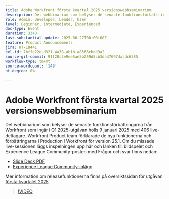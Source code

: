 ```yaml
---
title: Adobe Workfront första kvartal 2025 versionswebbseminarium
description: Det webbinarium som belyser de senaste funktionsförbättringarna från Workfront som ingår i Q1 2025-utgåvan hölls 9 januari 2025 med 406 live-deltagare. Workfront Product team förklarade de nya funktionerna och förbättringarna i Production i Workfront för version 25.1.
role: Admin, Developer, Leader, User
level: Beginner, Intermediate, Experienced
doc-type: Event
duration: 3348
last-substantial-update: 2025-06-27T00:00:00Z
feature: Product Announcements
jira: KT-18441
exl-id: 7bffe22e-d321-4a38-ab1b-a8566cbdd9a2
source-git-commit: 91f20c3e9ee5ae5b259d5cb3da476974acdc6585
workflow-type: tm+mt
source-wordcount: '149'
ht-degree: 0%

---
```


# Adobe Workfront första kvartal 2025 versionswebbseminarium

Det webbinarium som belyser de senaste funktionsförbättringarna från Workfront som ingår i Q1 2025-utgåvan hölls 9 januari 2025 med 406 live-deltagare. Workfront Product team förklarade de nya funktionerna och förbättringarna i Production i Workfront för version 25.1. Om du missade live-sessionen läggs inspelningen upp här och länken till bildspelet och Experience League Community-posten med Frågor och svar finns nedan:

* [Slide Deck PDF](https://cdn.experience.workfront.com/Training/Guides/Customer+Success+at+Scale/010925+-+25.1+First+Quarter+2025+Release+Webinar.pdf)
* [Experience League Community-inlägg](https://experienceleaguecommunities.adobe.com/t5/workfront-discussions/event-follow-up-adobe-workfront-first-quarter-2025-release/td-p/729761)

Mer information om releasefunktionerna finns på översiktssidan för utgåvan [första kvartalet 2025](https://experienceleague.adobe.com/sv/docs/workfront/using/product-announcements/product-releases/release-25-q1/25-q1-release-overview#report-and-dashboard-enhancements).

>[!VIDEO](https://video.tv.adobe.com/v/3464380/?learn=on&enablevpops)
